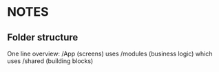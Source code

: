 # NOTES

## Folder structure
One line overview: /App (screens) uses /modules (business logic) which uses /shared (building blocks)
